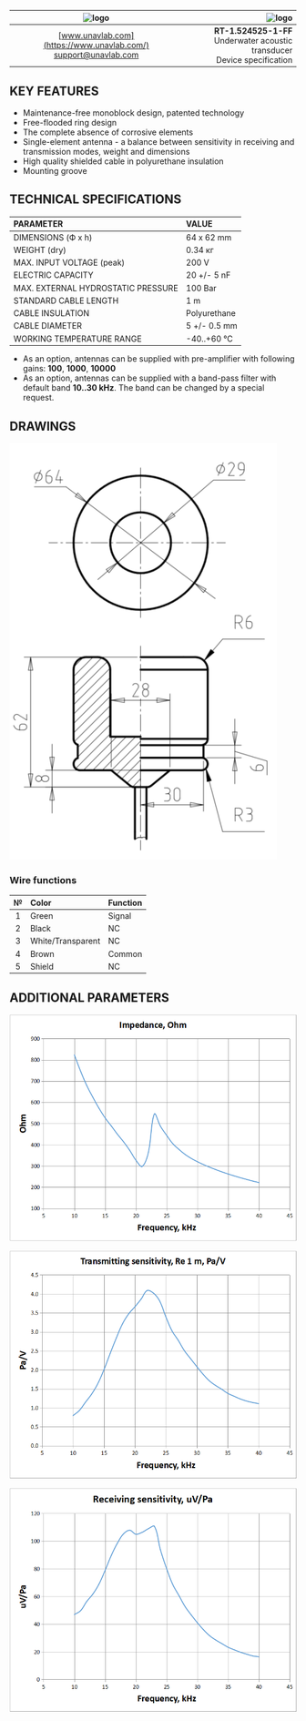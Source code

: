 | ![logo](https://ucnl.github.io/documentation/sm_logo.png) | ![logo](https://ucnl.github.io/documentation/rt_1_524525_1_ff.png) |
| :---: | ---: |
| [www.unavlab.com](https://www.unavlab.com/) <br/> [support@unavlab.com](mailto:support@unavlab.com) | **RT-1.524525-1-FF** <br/> Underwater acoustic transducer <br/> Device specification |

## KEY FEATURES

* Maintenance-free monoblock design, patented technology
* Free-flooded ring design
* The complete absence of corrosive elements
* Single-element antenna - a balance between sensitivity in receiving and transmission modes, weight and dimensions
* High quality shielded cable in polyurethane insulation
* Mounting groove

## TECHNICAL SPECIFICATIONS

| PARAMETER | VALUE |
| :--- | :--- |
| DIMENSIONS (Ф х h) | 64 x 62 mm |
| WEIGHT (dry) | 0.34 кг |
| MAX. INPUT VOLTAGE (peak) | 200 V |
| ELECTRIC CAPACITY | 20 +/- 5 nF |
| MAX. EXTERNAL HYDROSTATIC PRESSURE | 100 Bar |
| STANDARD CABLE LENGTH | 1 m |
| CABLE INSULATION | Polyurethane |
| CABLE DIAMETER | 5 +/- 0.5 mm |
| WORKING TEMPERATURE RANGE | -40..+60 °С |

* As an option, antennas can be supplied with pre-amplifier with following gains: **100**, **1000**, **10000**
* As an option, antennas can be supplied with a band-pass filter with default band **10..30 kHz**. The band can be changed by a special request.

<div style="page-break-after: always;"></div>

## DRAWINGS
![RT_1_524525_1_FF_drawings](/documentation/RT_1_524525_1_FF_drawings.png)

### Wire functions

| № | Color | Function |
| :---: | :--- | :--- |
| 1 | Green | Signal |
| 2 | Black | NC |
| 3 | White/Transparent | NC |
| 4 | Brown | Common |
| 5 | Shield | NC |

<div style="page-break-after: always;"></div>

## ADDITIONAL PARAMETERS

![RT_1_524525_1_FF_en_impedance](/documentation/RT_1_524525_1_FF_en_impedance.png)

<div style="page-break-after: always;"></div>

![RT_1_524525_1_FF_en_tx_sensitivity](/documentation/RT_1_524525_1_FF_en_tx_sensitivity.png)

<div style="page-break-after: always;"></div>

![RT_1_524525_1_FF_en_rx_sensitivity](/documentation/RT_1_524525_1_FF_en_rx_sensitivity.png)
